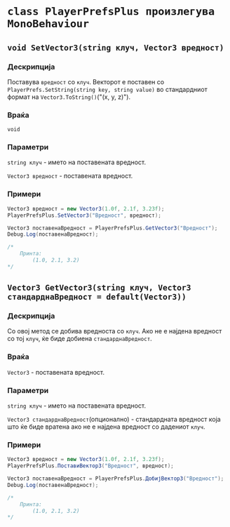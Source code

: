 # `class PlayerPrefsPlus произлегува MonoBehaviour`
## `void SetVector3(string клуч, Vector3 врeдност)`
### Дескрипција
Поставува `вредност` со `клуч`. Векторот е поставен со `PlayerPrefs.SetString(string key, string value)` во стандардниот формат на `Vector3.ToString()`("(x, y, z)").
### Враќа
`void`
### Параметри
`string клуч` - името на поставената вредност.

`Vector3 вредност` - поставената вредност.
### Примери
```cs
Vector3 вредност = new Vector3(1.0f, 2.1f, 3.23f);
PlayerPrefsPlus.SetVector3("Вредност", вредност);

Vector3 поставенаВредност = PlayerPrefsPlus.GetVector3("Вредност");
Debug.Log(поставенаВредност);

/*
    Принта:
        (1.0, 2.1, 3.2)
*/
```

## `Vector3 GetVector3(string клуч, Vector3 стандарднаВредност = default(Vеctor3))`
### Дескрипција
Со овој метод се добива вредностa со `клуч`. Ако не е најдена вредност со тој `клуч`, ќе биде добиена `стандарднаВредност`.
### Враќа
`Vector3` - поставената вредност.
### Параметри
`string клуч` - името на поставената вредност.

`Vector3 стандарднаВредност`(опционално) - стандардната вредност која што ќе биде вратена ако не е најдена вредност со дадениот `клуч`.
### Примери
```cs
Vector3 вредност = new Vector3(1.0f, 2.1f, 3.23f);
PlayerPrefsPlus.ПоставиВектор3("Вредност", вредност);

Vector3 поставенаВредност = PlayerPrefsPlus.ДобијВектор3("Вредност");
Debug.Log(поставенаВредност);

/*
    Принта:
        (1.0, 2.1, 3.2)
*/
```
